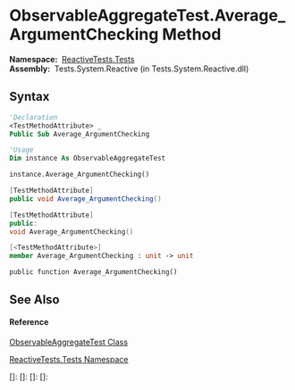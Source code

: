 # ObservableAggregateTest.Average\_ArgumentChecking Method

**Namespace:**  [ReactiveTests.Tests](ReactiveTests.Tests\ReactiveTests.Tests.md)  
**Assembly:**  Tests.System.Reactive (in Tests.System.Reactive.dll)

## Syntax

```vb
'Declaration
<TestMethodAttribute> _
Public Sub Average_ArgumentChecking
```

```vb
'Usage
Dim instance As ObservableAggregateTest

instance.Average_ArgumentChecking()
```

```csharp
[TestMethodAttribute]
public void Average_ArgumentChecking()
```

```c++
[TestMethodAttribute]
public:
void Average_ArgumentChecking()
```

```fsharp
[<TestMethodAttribute>]
member Average_ArgumentChecking : unit -> unit 
```

```jscript
public function Average_ArgumentChecking()
```

## See Also

#### Reference

[ObservableAggregateTest Class](ObservableAggregateTest\ObservableAggregateTest.md)

[ReactiveTests.Tests Namespace](ReactiveTests.Tests\ReactiveTests.Tests.md)

[]: 
[]: 
[]: 
[]: 